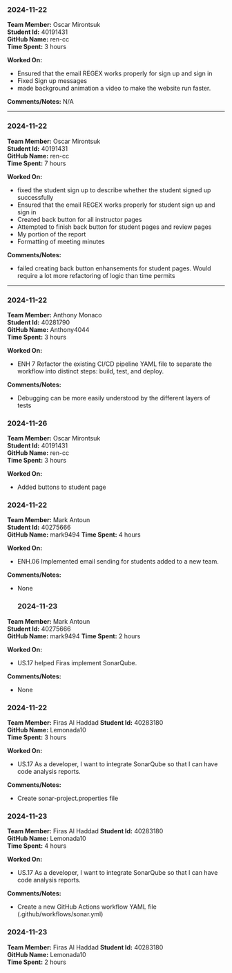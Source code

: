 ### 2024-11-22

**Team Member:** Oscar Mirontsuk  
**Student Id:** 40191431  
**GitHub Name:** ren-cc  
**Time Spent:** 3 hours 

**Worked On:**
- Ensured that the email REGEX works properly for sign up and sign in
- Fixed Sign up messages
- made background animation a video to make the website run faster.

**Comments/Notes:**
N/A

---

### 2024-11-22

**Team Member:** Oscar Mirontsuk  
**Student Id:** 40191431  
**GitHub Name:** ren-cc  
**Time Spent:** 7 hours 

**Worked On:**
- fixed the student sign up to describe whether the student signed up successfully
-  Ensured that the email REGEX works properly for student sign up and sign in
- Created back button for all instructor pages 
- Attempted to finish back button for student pages and review pages 
- My portion of the report
- Formatting of meeting minutes

**Comments/Notes:**
- failed creating back button enhansements for student pages. Would require a lot more refactoring of logic than time permits

---

### 2024-11-22

**Team Member:** Anthony Monaco  
**Student Id:** 40281790  
**GitHub Name:** Anthony4044  
**Time Spent:** 3 hours 

**Worked On:**
- ENH 7 Refactor the existing CI/CD pipeline YAML file to separate the workflow into distinct steps: build, test, and deploy.

**Comments/Notes:**
- Debugging can be more easily understood by the different layers of tests


### 2024-11-26

**Team Member:** Oscar Mirontsuk  
**Student Id:** 40191431  
**GitHub Name:** ren-cc  
**Time Spent:** 3 hours 

**Worked On:**
- Added buttons to student page 


### 2024-11-22

**Team Member:** Mark Antoun  
**Student Id:** 40275666  
**GitHub Name:** mark9494 
**Time Spent:** 4 hours 

**Worked On:**
- ENH.06 Implemented email sending for students added to a new team.

**Comments/Notes:**
- None

  ### 2024-11-23

**Team Member:** Mark Antoun  
**Student Id:** 40275666  
**GitHub Name:** mark9494 
**Time Spent:** 2 hours 

**Worked On:**
- US.17 helped Firas implement SonarQube.

**Comments/Notes:**
- None


### 2024-11-22

**Team Member:** Firas Al Haddad 
**Student Id:** 40283180   
**GitHub Name:** Lemonada10  
**Time Spent:** 3 hours 

**Worked On:**
- US.17 As a developer, I want to integrate SonarQube so that I can have code analysis reports.

**Comments/Notes:**
- Create sonar-project.properties file

### 2024-11-23

**Team Member:** Firas Al Haddad 
**Student Id:** 40283180   
**GitHub Name:** Lemonada10  
**Time Spent:** 4 hours 

**Worked On:**
- US.17 As a developer, I want to integrate SonarQube so that I can have code analysis reports.

**Comments/Notes:**
- Create a new GitHub Actions workflow YAML file (.github/workflows/sonar.yml)

### 2024-11-23

**Team Member:** Firas Al Haddad 
**Student Id:** 40283180   
**GitHub Name:** Lemonada10  
**Time Spent:** 2 hours 

